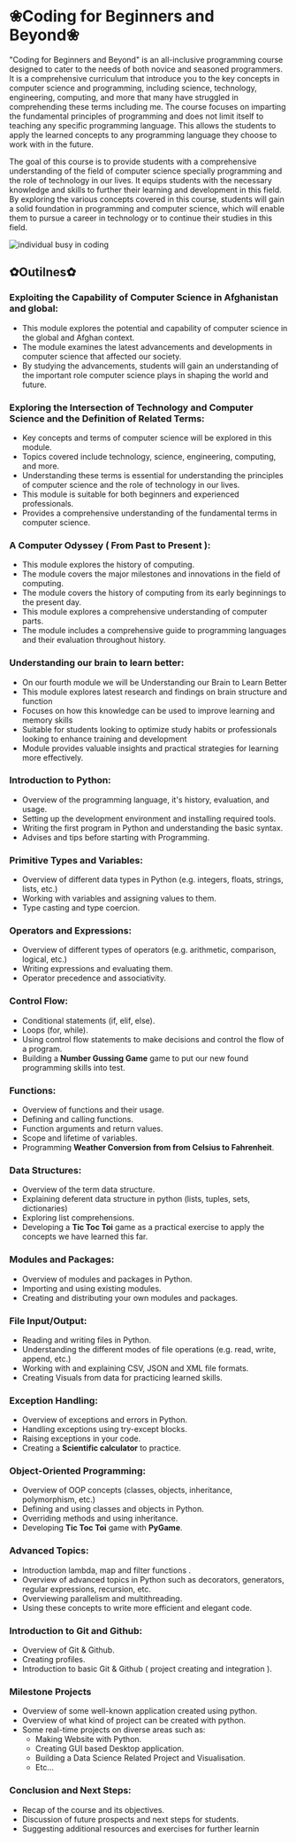 # ❀Coding for Beginners and Beyond❀
"Coding for Beginners and Beyond" is an all-inclusive programming course designed to cater to the needs of both novice and seasoned programmers. It is a comprehensive curriculum that introduce you to the key concepts in computer science and programming, including science, technology, engineering, computing, and more that many have struggled in comprehending these terms including me. The course focuses on imparting the fundamental principles of programming and does not limit itself to teaching any specific programming language. This allows the students to apply the learned concepts to any programming language they choose to work with in the future.

The goal of this course is to provide students with a comprehensive understanding of the field of computer science specially programming and the role of technology in our lives. It equips students with the necessary knowledge and skills to further their learning and development in this field. By exploring the various concepts covered in this course, students will gain a solid foundation in programming and computer science, which will enable them to pursue a career in technology or to continue their studies in this field.

![individual busy in coding](https://img.freepik.com/free-vector/programming-typographic-header-building-development-process-web-page-website-development-codding-digital-specialist-isolated-flat-illustration_613284-1440.jpg?w=900&t=st=1676446639~exp=1676447239~hmac=2673ae0a45375e4c72d821d8dd0c511021c1a56ccf5723aec1d99caa12bf6f0d)

## ✿Outilnes✿

### Exploiting the Capability of Computer Science in Afghanistan and global:
- This module explores the potential and capability of computer science in the global and Afghan context.
- The module examines the latest advancements and developments in computer science that affected our society.
- By studying the advancements, students will gain an understanding of the important role computer science plays in shaping the world and future.

### Exploring the Intersection of Technology and Computer Science and the Definition of Related Terms:
- Key concepts and terms of computer science will be explored in this module.
- Topics covered include technology, science, engineering, computing, and more.
- Understanding these terms is essential for understanding the principles of computer science and the role of technology in our lives.
- This module is suitable for both beginners and experienced professionals.
- Provides a comprehensive understanding of the fundamental terms in computer science.

### A Computer Odyssey ( From Past to Present ):
- This module explores the history of computing.
- The module covers the major milestones and innovations in the field of computing.
- The module covers the history of computing from its early beginnings to the present day.
- This module explores a comprehensive understanding of computer parts.
- The module includes a comprehensive guide to programming languages and their evaluation throughout history.


### Understanding our brain to learn better:
- On our fourth module we will be Understanding our Brain to Learn Better
- This module explores latest research and findings on brain structure and function
- Focuses on how this knowledge can be used to improve learning and memory skills
- Suitable for students looking to optimize study habits or professionals looking to enhance training and development
- Module provides valuable insights and practical strategies for learning more effectively.

### Introduction to Python:
- Overview of the programming language, it's history, evaluation, and usage.
- Setting up the development environment and installing required tools.
- Writing the first program in Python and understanding the basic syntax.
- Advises and tips before starting with Programming.

### Primitive Types and Variables:
- Overview of different data types in Python (e.g. integers, floats, strings, lists, etc.)
- Working with variables and assigning values to them.
- Type casting and type coercion.

### Operators and Expressions:
- Overview of different types of operators (e.g. arithmetic, comparison, logical, etc.)
- Writing expressions and evaluating them.
- Operator precedence and associativity.

### Control Flow:
- Conditional statements (if, elif, else).
- Loops (for, while).
- Using control flow statements to make decisions and control the flow of a program.
- Building a **Number Gussing Game** game to put our new found programming skills into test.


### Functions:
- Overview of functions and their usage.
- Defining and calling functions.
- Function arguments and return values.
- Scope and lifetime of variables.
- Programming **Weather Conversion from from Celsius to Fahrenheit**.

### Data Structures:
- Overview of the term data structure.
- Explaining deferent data structure in python (lists, tuples, sets, dictionaries)
- Exploring list comprehensions.
- Developing a **Tic Toc Toi** game as a practical exercise to apply the concepts we have learned this far.

### Modules and Packages:
- Overview of modules and packages in Python.
- Importing and using existing modules.
- Creating and distributing your own modules and packages.

### File Input/Output:
- Reading and writing files in Python.
- Understanding the different modes of file operations (e.g. read, write, append, etc.)
- Working with and explaining CSV, JSON and XML file formats.
- Creating Visuals from data for practicing learned skills.

### Exception Handling:
- Overview of exceptions and errors in Python.
- Handling exceptions using try-except blocks.
- Raising exceptions in your code.
- Creating a **Scientific calculator** to practice.

### Object-Oriented Programming:
- Overview of OOP concepts (classes, objects, inheritance, polymorphism, etc.)
- Defining and using classes and objects in Python.
- Overriding methods and using inheritance.
- Developing **Tic Toc Toi** game with **PyGame**.

### Advanced Topics:
- Introduction lambda, map and filter functions .
- Overview of advanced topics in Python such as decorators, generators, regular expressions, recursion, etc.
- Overviewing parallelism and multithreading.
- Using these concepts to write more efficient and elegant code.

### Introduction to Git and Github:
- Overview of Git & Github.
- Creating profiles.
- Introduction to basic Git & Github ( project creating and integration ).

### Milestone Projects
- Overview of some well-known application created using python.
- Overview of what kind of project can be created with python.
- Some real-time projects on diverse areas such as:
	- Making Website with Python.
	- Creating GUI based Desktop application.
	- Building  a Data Science Related Project and Visualisation.
	- Etc…
	
### Conclusion and Next Steps:
- Recap of the course and its objectives.
- Discussion of future prospects and next steps for students.
- Suggesting additional resources and exercises for further learnin
